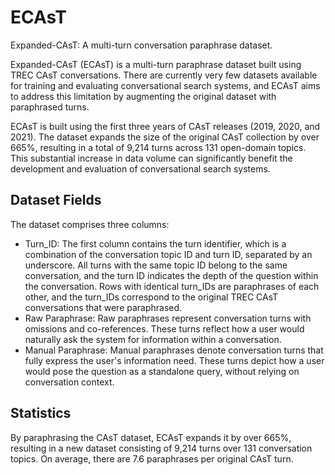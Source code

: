 # ECAsT
Expanded-CAsT: A multi-turn conversation paraphrase dataset.

Expanded-CAsT (ECAsT) is a multi-turn paraphrase dataset built using TREC CAsT conversations. There are currently very few datasets available for training and evaluating conversational search systems, and ECAsT aims to address this limitation by augmenting the original dataset with paraphrased turns.

ECAsT is built using the first three years of CAsT releases (2019, 2020, and 2021). The dataset expands the size of the original CAsT collection by over 665\%, resulting in a total of 9,214 turns across 131 open-domain topics. This substantial increase in data volume can significantly benefit the development and evaluation of conversational search systems.

## Dataset Fields
The dataset comprises three columns:
* Turn_ID: The first column contains the turn identifier, which is a combination of the conversation topic ID and turn ID, separated by an underscore. All turns with the same topic ID belong to the same conversation, and the turn ID indicates the depth of the question within the conversation. Rows with identical turn_IDs are paraphrases of each other, and the turn_IDs correspond to the original TREC CAsT conversations that were paraphrased.
* Raw Paraphrase: Raw paraphrases represent conversation turns with omissions and co-references. These turns reflect how a user would naturally ask the system for information within a conversation.
* Manual Paraphrase: Manual paraphrases denote conversation turns that fully express the user's information need. These turns depict how a user would pose the question as a standalone query, without relying on conversation context.

## Statistics
By paraphrasing the CAsT dataset, ECAsT expands it by over 665\%, resulting in a new dataset consisting of 9,214 turns over 131 conversation topics. On average, there are 7.6 paraphrases per original CAsT turn.
